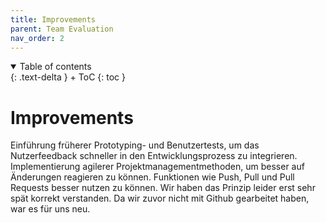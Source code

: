 ```yaml
---
title: Improvements
parent: Team Evaluation
nav_order: 2
---
```



<details open markdown="block">
{: .text-delta }
<summary>Table of contents</summary>
+ ToC
{: toc }
</details>

# Improvements

Einführung früherer Prototyping- und Benutzertests, um das Nutzerfeedback schneller in den Entwicklungsprozess zu integrieren. Implementierung agilerer Projektmanagementmethoden, um besser auf Änderungen reagieren zu können. Funktionen wie Push, Pull und Pull Requests besser nutzen zu können. Wir haben das Prinzip leider erst sehr spät korrekt verstanden.
Da wir zuvor nicht mit Github gearbeitet haben, war es für uns neu.
